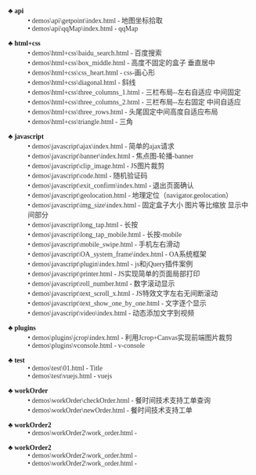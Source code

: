 <!DOCTYPE html>
<html>
<head lang="en">
    <meta charset="UTF-8">
    <title>demo列表</title>
    <link rel="shortcut icon" href="favicon.ico">
    <style>
        body{ font-family: 'microsoft Yahei';}
        dd a{ padding: 2px 0; color: #333333; text-decoration: none; transition: all .1s;}
        dd a:hover{ color: blue; }
    </style>
</head>
<body>
<dl>
  <dt>&clubs; <b>api</b></dt>
  <dd>&bull; <a href="demos\api\getpoint\index.html">demos\api\getpoint\index.html - 地图坐标拾取</a></dd>
  <dd>&bull; <a href="demos\api\qqMap\index.html">demos\api\qqMap\index.html - qqMap</a></dd>
</dl>
<dl>
  <dt>&clubs; <b>html+css</b></dt>
  <dd>&bull; <a href="demos\html+css\baidu_search.html">demos\html+css\baidu_search.html - 百度搜索</a></dd>
  <dd>&bull; <a href="demos\html+css\box_middle.html">demos\html+css\box_middle.html - 高度不固定的盒子 垂直居中</a></dd>
  <dd>&bull; <a href="demos\html+css\css_heart.html">demos\html+css\css_heart.html - css-画心形</a></dd>
  <dd>&bull; <a href="demos\html+css\diagonal.html">demos\html+css\diagonal.html - 斜线</a></dd>
  <dd>&bull; <a href="demos\html+css\three_columns_1.html">demos\html+css\three_columns_1.html - 三栏布局--左右自适应 中间固定</a></dd>
  <dd>&bull; <a href="demos\html+css\three_columns_2.html">demos\html+css\three_columns_2.html - 三栏布局--左右固定 中间自适应</a></dd>
  <dd>&bull; <a href="demos\html+css\three_rows.html">demos\html+css\three_rows.html - 头尾固定中间高度自适应布局</a></dd>
  <dd>&bull; <a href="demos\html+css\triangle.html">demos\html+css\triangle.html - 三角</a></dd>
</dl>
<dl>
  <dt>&clubs; <b>javascript</b></dt>
  <dd>&bull; <a href="demos\javascript\ajax\index.html">demos\javascript\ajax\index.html - 简单的ajax请求</a></dd>
  <dd>&bull; <a href="demos\javascript\banner\index.html">demos\javascript\banner\index.html - 焦点图-轮播-banner</a></dd>
  <dd>&bull; <a href="demos\javascript\clip_image.html">demos\javascript\clip_image.html - JS图片裁剪</a></dd>
  <dd>&bull; <a href="demos\javascript\code.html">demos\javascript\code.html - 随机验证码</a></dd>
  <dd>&bull; <a href="demos\javascript\exit_confirm\index.html">demos\javascript\exit_confirm\index.html - 退出页面确认</a></dd>
  <dd>&bull; <a href="demos\javascript\geolocation.html">demos\javascript\geolocation.html - 地理定位（navigator.geolocation）</a></dd>
  <dd>&bull; <a href="demos\javascript\img_size\index.html">demos\javascript\img_size\index.html - 固定盒子大小 图片等比缩放 显示中间部分</a></dd>
  <dd>&bull; <a href="demos\javascript\long_tap.html">demos\javascript\long_tap.html - 长按</a></dd>
  <dd>&bull; <a href="demos\javascript\long_tap_mobile.html">demos\javascript\long_tap_mobile.html - 长按-mobile</a></dd>
  <dd>&bull; <a href="demos\javascript\mobile_swipe.html">demos\javascript\mobile_swipe.html - 手机左右滑动</a></dd>
  <dd>&bull; <a href="demos\javascript\OA_system_frame\index.html">demos\javascript\OA_system_frame\index.html - OA系统框架</a></dd>
  <dd>&bull; <a href="demos\javascript\plugin\index.html">demos\javascript\plugin\index.html - js和jQuery插件案例</a></dd>
  <dd>&bull; <a href="demos\javascript\printer.html">demos\javascript\printer.html - JS实现简单的页面局部打印</a></dd>
  <dd>&bull; <a href="demos\javascript\roll_number.html">demos\javascript\roll_number.html - 数字滚动显示</a></dd>
  <dd>&bull; <a href="demos\javascript\text_scroll_x.html">demos\javascript\text_scroll_x.html - JS特效文字左右无间断滚动</a></dd>
  <dd>&bull; <a href="demos\javascript\text_show_one_by_one.html">demos\javascript\text_show_one_by_one.html - 文字逐个显示</a></dd>
  <dd>&bull; <a href="demos\javascript\video\index.html">demos\javascript\video\index.html - 动态添加文字到视频</a></dd>
</dl>
<dl>
  <dt>&clubs; <b>plugins</b></dt>
  <dd>&bull; <a href="demos\plugins\jcrop\index.html">demos\plugins\jcrop\index.html - 利用Jcrop+Canvas实现前端图片裁剪</a></dd>
  <dd>&bull; <a href="demos\plugins\vconsole.html">demos\plugins\vconsole.html - v-console</a></dd>
</dl>
<dl>
  <dt>&clubs; <b>test</b></dt>
  <dd>&bull; <a href="demos\test\01.html">demos\test\01.html - Title</a></dd>
  <dd>&bull; <a href="demos\test\vuejs.html">demos\test\vuejs.html - vuejs</a></dd>
</dl>
<dl>
  <dt>&clubs; <b>workOrder</b></dt>
  <dd>&bull; <a href="demos\workOrder\checkOrder.html">demos\workOrder\checkOrder.html - 餐时间技术支持工单查询</a></dd>
  <dd>&bull; <a href="demos\workOrder\newOrder.html">demos\workOrder\newOrder.html - 餐时间技术支持工单</a></dd>
</dl>
<dl>
  <dt>&clubs; <b>workOrder2</b></dt>
  <dd>&bull; <a href="demos\workOrder2\work_order.html">demos\workOrder2\work_order.html - </a></dd>
</dl>
<dl>
  <dt>&clubs; <b>workOrder2</b></dt>
  <dd>&bull; <a href="demos\workOrder2\work_order.html?type=1">demos\workOrder2\work_order.html - </a></dd>
  <dd>&bull; <a href="demos\workOrder2\work_order.html?type=2">demos\workOrder2\work_order.html - </a></dd>
</dl>
</body>
</html>

